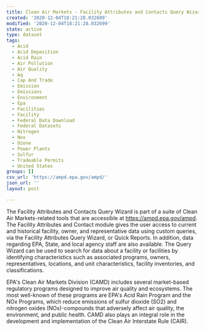 ```yaml
---
title: Clean Air Markets - Facility Attributes and Contacts Query Wizard
created: '2020-12-04T18:21:28.032689'
modified: '2020-12-04T18:21:28.032699'
state: active
type: dataset
tags:
  - Acid
  - Acid Deposition
  - Acid Rain
  - Air Pollution
  - Air Quality
  - Aq
  - Cap And Trade
  - Emission
  - Emissions
  - Environment
  - Epa
  - Facilities
  - Facility
  - Federal Data Download
  - Federal Datasets
  - Nitrogen
  - Nox
  - Ozone
  - Power Plants
  - Sulfur
  - Tradeable Permits
  - United States
groups: []
csv_url: 'https://ampd.epa.gov/ampd/'
json_url: ''
layout: post

---
```

The Facility Attributes and Contacts Query Wizard is part of a suite of Clean Air Markets-related tools that are accessible at https://ampd.epa.gov/ampd.  The Facility Attributes and Contact module gives the user access to current and historical facility, owner, and representative data using custom queries, via the Facility Attributes Query Wizard, or Quick Reports. In addition, data regarding EPA, State, and local agency staff are also available. The Query Wizard can be used to search for data about a facility or facilities by identifying characteristics such as associated programs, owners, representatives, locations, and unit characteristics, facility inventories, and classifications.

EPA's Clean Air Markets Division (CAMD) includes several market-based regulatory programs designed to improve air quality and ecosystems. The most well-known of these programs are EPA's Acid Rain Program and the NOx Programs, which reduce emissions of sulfur dioxide (SO2) and nitrogen oxides (NOx)-compounds that adversely affect air quality, the environment, and public health. CAMD also plays an integral role in the development and implementation of the Clean Air Interstate Rule (CAIR).
